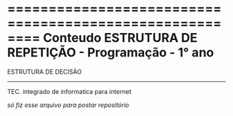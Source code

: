 ========================================================
Conteudo ESTRUTURA DE REPETIÇÃO - Programação - 1° ano
========================================================
ESTRUTURA DE DECISÃO
________________________________________
TEC. integrado de informatica para internet


*só fiz esse arquivo para postar repositório* 